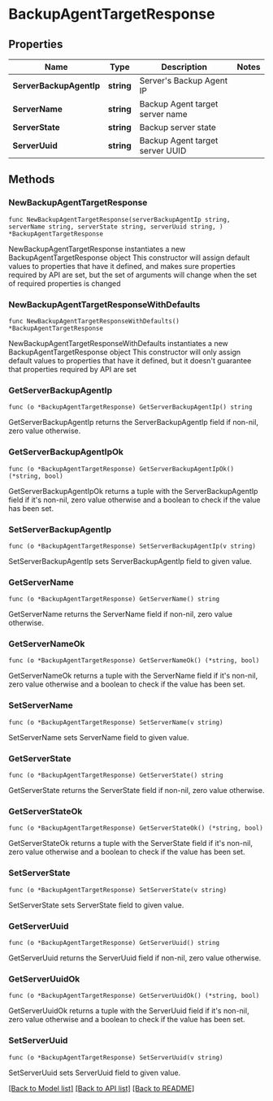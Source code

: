 # BackupAgentTargetResponse

## Properties

Name | Type | Description | Notes
------------ | ------------- | ------------- | -------------
**ServerBackupAgentIp** | **string** | Server&#39;s Backup Agent IP | 
**ServerName** | **string** | Backup Agent target server name | 
**ServerState** | **string** | Backup server state | 
**ServerUuid** | **string** | Backup Agent target server UUID | 

## Methods

### NewBackupAgentTargetResponse

`func NewBackupAgentTargetResponse(serverBackupAgentIp string, serverName string, serverState string, serverUuid string, ) *BackupAgentTargetResponse`

NewBackupAgentTargetResponse instantiates a new BackupAgentTargetResponse object
This constructor will assign default values to properties that have it defined,
and makes sure properties required by API are set, but the set of arguments
will change when the set of required properties is changed

### NewBackupAgentTargetResponseWithDefaults

`func NewBackupAgentTargetResponseWithDefaults() *BackupAgentTargetResponse`

NewBackupAgentTargetResponseWithDefaults instantiates a new BackupAgentTargetResponse object
This constructor will only assign default values to properties that have it defined,
but it doesn't guarantee that properties required by API are set

### GetServerBackupAgentIp

`func (o *BackupAgentTargetResponse) GetServerBackupAgentIp() string`

GetServerBackupAgentIp returns the ServerBackupAgentIp field if non-nil, zero value otherwise.

### GetServerBackupAgentIpOk

`func (o *BackupAgentTargetResponse) GetServerBackupAgentIpOk() (*string, bool)`

GetServerBackupAgentIpOk returns a tuple with the ServerBackupAgentIp field if it's non-nil, zero value otherwise
and a boolean to check if the value has been set.

### SetServerBackupAgentIp

`func (o *BackupAgentTargetResponse) SetServerBackupAgentIp(v string)`

SetServerBackupAgentIp sets ServerBackupAgentIp field to given value.


### GetServerName

`func (o *BackupAgentTargetResponse) GetServerName() string`

GetServerName returns the ServerName field if non-nil, zero value otherwise.

### GetServerNameOk

`func (o *BackupAgentTargetResponse) GetServerNameOk() (*string, bool)`

GetServerNameOk returns a tuple with the ServerName field if it's non-nil, zero value otherwise
and a boolean to check if the value has been set.

### SetServerName

`func (o *BackupAgentTargetResponse) SetServerName(v string)`

SetServerName sets ServerName field to given value.


### GetServerState

`func (o *BackupAgentTargetResponse) GetServerState() string`

GetServerState returns the ServerState field if non-nil, zero value otherwise.

### GetServerStateOk

`func (o *BackupAgentTargetResponse) GetServerStateOk() (*string, bool)`

GetServerStateOk returns a tuple with the ServerState field if it's non-nil, zero value otherwise
and a boolean to check if the value has been set.

### SetServerState

`func (o *BackupAgentTargetResponse) SetServerState(v string)`

SetServerState sets ServerState field to given value.


### GetServerUuid

`func (o *BackupAgentTargetResponse) GetServerUuid() string`

GetServerUuid returns the ServerUuid field if non-nil, zero value otherwise.

### GetServerUuidOk

`func (o *BackupAgentTargetResponse) GetServerUuidOk() (*string, bool)`

GetServerUuidOk returns a tuple with the ServerUuid field if it's non-nil, zero value otherwise
and a boolean to check if the value has been set.

### SetServerUuid

`func (o *BackupAgentTargetResponse) SetServerUuid(v string)`

SetServerUuid sets ServerUuid field to given value.



[[Back to Model list]](../README.md#documentation-for-models) [[Back to API list]](../README.md#documentation-for-api-endpoints) [[Back to README]](../README.md)


